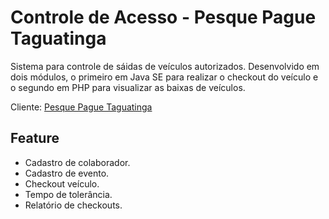 # Controle de Acesso - Pesque Pague Taguatinga

Sistema para controle de sáidas de veículos autorizados.
Desenvolvido em dois módulos, o primeiro em Java SE para realizar o checkout do veículo e o segundo em PHP para visualizar as baixas de veículos.

Cliente: [Pesque Pague Taguatinga](https://www.instagram.com/pesquepaguetaguatinga/?hl=pt-br)

## Feature

- Cadastro de colaborador.
- Cadastro de evento.
- Checkout veículo.
- Tempo de tolerância.
- Relatório de checkouts.


